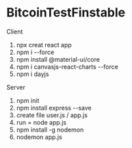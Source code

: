 # BitcoinTestFinstable

Client
1. npx creat react app 
2. npm i --force
3. npm install @material-ui/core
4. npm i canvasjs-react-charts --force
5. npm i dayjs


Server
1. npm init
2. npm install express --save
3. create file user.js / app.js
3. run = node app.js
4. npm install -g nodemon
5. nodemon app.js 
